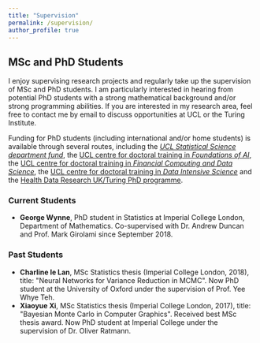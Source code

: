 ```yaml
---
title: "Supervision"
permalink: /supervision/
author_profile: true
---
```



## MSc and PhD Students

I enjoy supervising research projects and regularly take up the supervision of MSc and PhD students. I am particularly interested in hearing from potential PhD students with a strong mathematical background and/or strong programming abilities. If you are interested in my research area, feel free to contact me by email to discuss opportunities at UCL or the Turing Institute.

Funding for PhD students (including international and/or home students) is available through several routes, including the [*UCL Statistical Science department fund*](https://www.ucl.ac.uk/statistics/prospective-postgraduates/phd), the [UCL centre for doctoral training in *Foundations of AI*](https://www.ucl.ac.uk/ai-centre/study/research-degree-foundational-artificial-intelligence), the [UCL centre for doctoral training in *Financial Computing and Data Science*](https://financialcomputing.org/), the [UCL centre for doctoral training in *Data Intensive Science*](https://www.hep.ucl.ac.uk/cdt-dis/) and the [Health Data Research UK/Turing PhD programme](https://www.hdruk.ac.uk/talent-training/hdr-uk-turing-phd-programme-funded-by-the-wellcome-trust/?_cldee=ci5jaGFuZGxlckB1Y2wuYWMudWs%3d&recipientid=contact-243cf3cbd2a9e711810970106faa95f1-cd798151ea1648d0a88aaf88b8173974&esid=83591eb5-de0a-ea11-a811-002248070f4c).


### Current Students

* **George Wynne**, PhD student in Statistics at Imperial College London, Department of Mathematics. Co-supervised with Dr. Andrew Duncan and Prof. Mark Girolami since September 2018.

### Past Students

* **Charline le Lan**, MSc Statistics thesis (Imperial College London, 2018), title: "Neural Networks for Variance Reduction in MCMC". Now PhD student at the University of Oxford under the supervision of Prof. Yee Whye Teh. 
* **Xiaoyue Xi**, MSc Statistics thesis (Imperial College London, 2017), title: "Bayesian Monte Carlo in Computer Graphics". Received best MSc thesis award. Now PhD student at Imperial College under the supervision of Dr. Oliver Ratmann. 


